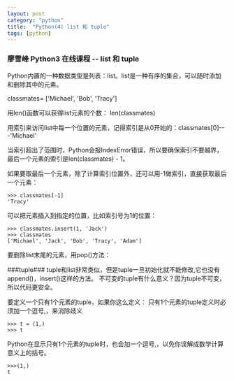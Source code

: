```yaml
---
layout: post
category: "python"
title:  "Python(4) list 和 tuple"
tags: [python]
---
```


### 廖雪峰 Python3 在线课程 -- list 和 tuple
Python内置的一种数据类型是列表：list。list是一种有序的集合，可以随时添加和删除其中的元素。
<!-- more -->

classmates= ['Michael', 'Bob', 'Tracy']

用len()函数可以获得list元素的个数： len(classmates)

用索引来访问list中每一个位置的元素，记得索引是从0开始的：classmates[0]---'Michael'

当索引超出了范围时，Python会报IndexError错误，所以要确保索引不要越界，最后一个元素的索引是len(classmates) - 1。

如果要取最后一个元素，除了计算索引位置外，还可以用-1做索引，直接获取最后一个元素：

```
>>> classmates[-1]
'Tracy'
```
可以把元素插入到指定的位置，比如索引号为1的位置：
```
>>> classmates.insert(1, 'Jack')
>>> classmates
['Michael', 'Jack', 'Bob', 'Tracy', 'Adam']
```
要删除list末尾的元素，用pop()方法：

###tuple###
tuple和list非常类似，但是tuple一旦初始化就不能修改,它也没有append()，insert()这样的方法。
不可变的tuple有什么意义？因为tuple不可变，所以代码更安全。

要定义一个只有1个元素的tuple，如果你这么定义：
只有1个元素的tuple定义时必须加一个逗号,，来消除歧义
```
>>> t = (1,)
>>> t
```
Python在显示只有1个元素的tuple时，也会加一个逗号,，以免你误解成数学计算意义上的括号。
```
>>>(1,)
t
```
